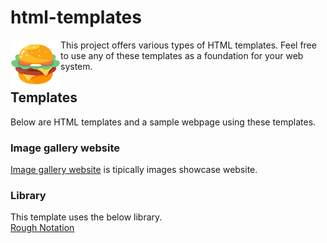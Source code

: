 # html-templates
<img align="left" width="80" height="80" src="./img/hamburger.png">
This project offers various types of HTML templates. Feel free to use any of these templates as a foundation for your web system.  

## Templates
Below are HTML templates and a sample webpage using these templates.  

### Image gallery website
[Image gallery website](https://fukugit.github.io/html-templates/1_normal_image_gallery/index.html) is tipically images showcase website.  

### Library
This template uses the below library.  
[Rough Notation](https://github.com/rough-stuff/rough-notation)